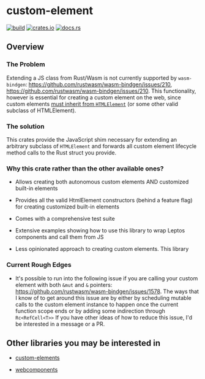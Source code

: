 # custom-element

[![build](https://img.shields.io/github/actions/workflow/status/austintheriot/custom-element/tests.yml)](https://github.com/austintheriot/custom-element/actions)
[![crates.io](https://img.shields.io/crates/v/custom_element.svg)](https://crates.io/crates/custom_element)
[![docs.rs](https://img.shields.io/docsrs/custom-element)](https://docs.rs/custom_element)

## Overview

### The Problem

Extending a JS class from Rust/Wasm is not currently supported by `wasm-bindgen`: https://github.com/rustwasm/wasm-bindgen/issues/210, https://github.com/rustwasm/wasm-bindgen/issues/210. This functionality, however is essential for creating a custom element on the web, since custom elements [must inherit from `HTMLElement`](https://developer.mozilla.org/en-US/docs/Web/API/Web_Components/Using_custom_elements#implementing_a_custom_element) (or some other valid subclass of HTMLElement).

### The solution

This crates provide the JavaScript shim necessary for extending an arbitrary subclass of `HTMLElement` and forwards all custom element lifecycle method calls to the Rust struct you provide.

### Why this crate rather than the other available ones?

- Allows creating both autonomous custom elements AND customized built-in elements

- Provides all the valid HtmlElement constructors (behind a feature flag) for creating customized built-in elements

- Comes with a comprehensive test suite

- Extensive examples showing how to use this library to wrap Leptos components and call them from JS

- Less opinionated approach to creating custom elements. This library

### Current Rough Edges

- It's possible to run into the following issue if you are calling your custom element with both `&mut` and `&` pointers: https://github.com/rustwasm/wasm-bindgen/issues/1578. The ways that I know of to get around this issue are by either by scheduling mutable calls to the custom element instance to happen once the current function scope ends or by adding some indirection through `Rc<RefCell<T>>` If you have other ideas of how to reduce this issue, I'd be interested in a message or a PR.

## Other libraries you may be interested in

- [custom-elements](https://github.com/gbj/custom-elements)

- [webcomponents](https://github.com/richardanaya/webcomponent)
